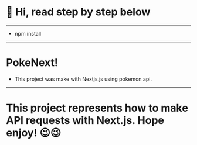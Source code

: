 # 👋 Hi, read step by step below
---
* npm install
---

# PokeNext!

* This project was make with Nextjs.js using pokemon api.

---

# This project represents how to make API requests with Next.js. Hope enjoy! 😉😉